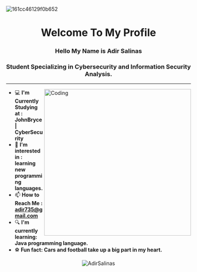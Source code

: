 
![161cc46129f0b652](https://github.com/AdirSalinas/AdirSalinas/assets/162021031/5e17dfd5-c122-490c-b43e-bed0c8616c62)

<h1 align="center">Welcome To My Profile</h1>

### <p align="center">Hello My Name is Adir Salinas  </p>
### <p align="center">Student Specializing in Cybersecurity and Information Security Analysis.</p>
---

<a href="http://www.github.com/AdirSalinas"><img img align="right" alt="Coding" width="400" src="https://github-readme-stats.vercel.app/api?username=AdirSalinas&show_icons=true&hide=contribs&count_private=true&title_color=6366f1&text_color=ffffff&icon_color=6366f1&bg_color=1c1917&hide_border=true&show_icons=true" alt="AdirSalinas's GitHub stats" /></a>
</h1>



- 💻 **I'm Currently Studying at :  JohnBryce | CyberSecurity**
- 👀 **I'm interested in : learning new programming languages.**
- 📫 **How to Reach Me : adir735@gmail.com**
- 🔍 **I'm currently learning: Java programming language.**
- ⚽ **Fun fact: Cars and football take up a big part in my heart.**

<p align="center" style="text-align: center;">
    <img src="https://komarev.com/ghpvc/?username=AdirSalinas&label=Profile%20views&color=0e75b6&style=flat" alt="AdirSalinas" />
</p>
